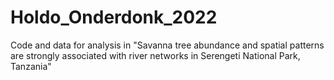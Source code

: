 # Holdo_Onderdonk_2022
Code and data for analysis in "Savanna tree abundance and spatial patterns are strongly associated with river networks in Serengeti National Park, Tanzania"
